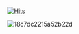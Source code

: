 ### 

[![Hits](https://hits.seeyoufarm.com/api/count/incr/badge.svg?url=https%3A%2F%2Fgithub.com%2Fsangwook123%2Fhit-counter&count_bg=%236EFF00&title_bg=%23000000&icon=android.svg&icon_color=%2300FF35&title=android&edge_flat=false)](https://hits.seeyoufarm.com)

![18c7dc2215a52b22d](https://github.com/Sangwook123/Sangwook123/assets/113014331/4c02694c-5e4c-40b3-994a-0eb1d2d1cfed)
